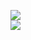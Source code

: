 [![](https://img.shields.io/badge/Made%20With-Github%20Spray-lightgrey.svg?style=for-the-badge&logo=github)](https://github.com/Annihil/github-spray#17402)  
[![](https://i.imgur.com/2DrTn0Z.gif)](https://github.com/Annihil/github-spray)